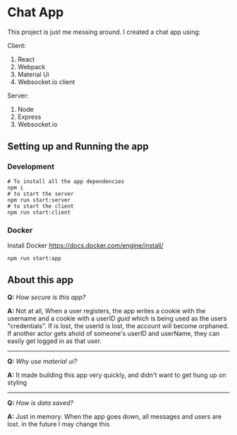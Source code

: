 # Chat App

This project is just me messing around. I created a chat app using:

Client:

1. React
2. Webpack
3. Material Ui
4. Websocket.io client

Server:

1. Node
2. Express
3. Websocket.io

## Setting up and Running the app

### Development

```npm
# To install all the app dependencies
npm i
# to start the server
npm run start:server
# to start the client
npm run start:client
```

### Docker

Install Docker https://docs.docker.com/engine/install/

```npm
npm run start:app
```

## About this app

**Q:** _How secure is this app?_

**A:** Not at all, When a user registers, the app writes a cookie with the username and a cookie with a userID _guid_ which is being used as the users "credentials". If is lost, the userId is lost, the account will become orphaned. If another actor gets ahold of someone's userID and userName, they can easily get logged in as that user.

---

**Q:** _Why use material ui?_

**A:** It made building this app very quickly, and didn't want to get hung up on styling

---

**Q:** _How is data saved?_

**A:** Just in memory. When the app goes down, all messages and users are lost. in the future I may change this
